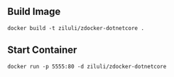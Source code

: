 ## Build Image
```
docker build -t ziluli/zdocker-dotnetcore .
```

## Start Container
```
docker run -p 5555:80 -d ziluli/zdocker-dotnetcore
```
